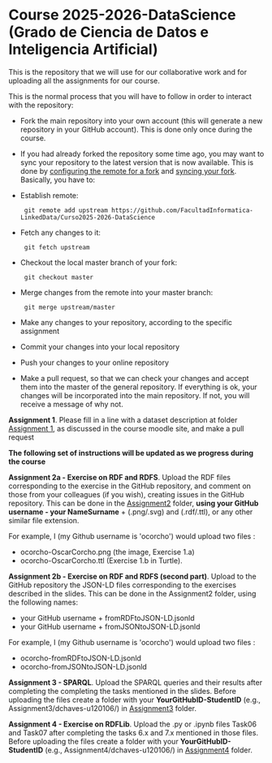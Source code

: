 Course 2025-2026-DataScience (Grado de Ciencia de Datos e Inteligencia Artificial)
============================

This is the repository that we will use for our collaborative work and for uploading all the assignments for our course.

This is the normal process that you will have to follow in order to interact with the repository:

* Fork the main repository into your own account (this will generate a new repository in your GitHub account). This is done only once during the course. 
* If you had already forked the repository some time ago, you may want to sync your repository to the latest version that is now available. This is done by [configuring the remote for a fork](https://help.github.com/articles/configuring-a-remote-for-a-fork) and [syncing your fork](https://help.github.com/articles/syncing-a-fork). Basically, you have to:
 * Establish remote: 
 
        git remote add upstream https://github.com/FacultadInformatica-LinkedData/Curso2025-2026-DataScience

 * Fetch any changes to it: 
 
        git fetch upstream
 
 * Checkout the local master branch of your fork: 
 
        git checkout master
 
 * Merge changes from the remote into your master branch: 
 
        git merge upstream/master

* Make any changes to your repository, according to the specific assignment
* Commit your changes into your local repository
* Push your changes to your online repository
* Make a pull request, so that we can check your changes and accept them into the master of the general repository. If everything is ok, your changes will be incorporated into the main repository. If not, you will receive a message of why not.

**Assignment 1**. Please fill in a line with a dataset description at folder [Assignment 1](./Assignment1/DatasetDescriptions.csv), as discussed in the course moodle site, and make a pull request

**The following set of instructions will be updated as we progress during the course**

**Assignment 2a - Exercise on RDF and RDFS**. Upload the RDF files corresponding to the exercise in the GitHub repository, and comment on those from your colleagues (if you wish), creating issues in the GitHub repository. This can be done in the [Assignment2](./Assignment2/) folder, **using your GitHub username - your NameSurname** + (.png/.svg) and (.rdf/.ttl), or any other similar file extension.

For example, I (my Github username is 'ocorcho') would upload two files :
* ocorcho-OscarCorcho.png (the image, Exercise 1.a) 
* ocorcho-OscarCorcho.ttl (Exercise 1.b in Turtle).

**Assignment 2b - Exercise on RDF and RDFS (second part)**. Upload to the GitHub repository the JSON-LD files corresponding to the exercises described in the slides. This can be done in the Assignment2 folder, using the following names:
* your GitHub username + fromRDFtoJSON-LD.jsonld
* your GitHub username + fromJSONtoJSON-LD.jsonld

For example, I (my Github username is 'ocorcho') would upload two files :
* ocorcho-fromRDFtoJSON-LD.jsonld
* ocorcho-fromJSONtoJSON-LD.jsonld

**Assignment 3 - SPARQL**. Upload the SPARQL queries and their results after completing the completing the tasks mentioned in the slides. Before uploading the files create a folder with your **YourGitHubID-StudentID** (e.g., Assignment3/dchaves-u120106/) in [Assignment3](./Assignment3/) folder.

**Assignment 4 - Exercise on RDFLib**. Upload the .py or .ipynb files Task06 and Task07 after completing the tasks 6.x and 7.x mentioned in those files. Before uploading the files create a folder with your **YourGitHubID-StudentID** (e.g., Assignment4/dchaves-u120106/) in [Assignment4](./Assignment4/) folder.


